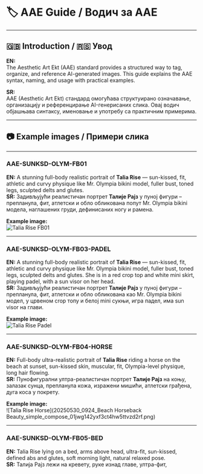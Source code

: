 # 🏷️ AAE Guide / Водич за AAE

---

## 🇬🇧 Introduction / 🇷🇸 Увод

**EN:**  
The Aesthetic Art Ekt (AAE) standard provides a structured way to tag, organize, and reference AI-generated images. This guide explains the AAE syntax, naming, and usage with practical examples.

**SR:**  
AAE (Aesthetic Art Ekt) стандард омогућава структуирано означавање, организацију и референцирање AI-генерисаних слика. Овај водич објашњава синтаксу, именовање и употребу са практичним примерима.

---

## 📷 Example images / Примери слика

---

### **AAE-SUNKSD-OLYM-FB01**
**EN:** A stunning full-body realistic portrait of **Talia Rise** — sun-kissed, fit, athletic and curvy physique like Mr. Olympia bikini model, fuller bust, toned legs, sculpted delts and glutes.  
**SR:** Задивљујући реалистичан портрет **Талије Рајз** у пуној фигури – препланула, фит, атлетски и обло обликована попут Mr. Olympia bikini модела, наглашених груди, дефинисаних ногу и рамена.

**Example image:**  
![Talia Rise FB01](talia-rise-sunksd-olym-fb01.jpg)

---

### **AAE-SUNKSD-OLYM-FB03-PADEL**
**EN:** A stunning full-body realistic portrait of **Talia Rise** — sun-kissed, fit, athletic and curvy physique like Mr. Olympia bikini model, fuller bust, toned legs, sculpted delts and glutes. She is in a red crop top and white mini skirt, playing padel, with a sun visor on her head.  
**SR:** Задивљујући реалистичан портрет **Талије Рајз** у пуној фигури – препланула, фит, атлетски и обло обликована као Mr. Olympia bikini модел, у црвеном crop топу и белој mini сукњи, игра падел, има sun visor на глави.

**Example image:**  
![Talia Rise Padel](talia-rise-sunksd-olym-fb03-padel.png)

---

### **AAE-SUNKSD-OLYM-FB04-HORSE**
**EN:** Full-body ultra-realistic portrait of **Talia Rise** riding a horse on the beach at sunset, sun-kissed skin, muscular, fit, Olympia-level physique, long hair flowing.  
**SR:** Пунофигурални ултра-реалистичан портрет **Талије Рајз** на коњу, залазак сунца, препланула кожа, изражени мишићи, атлетски грађена, дуга коса у покрету.

**Example image:**  
![Talia Rise Horse](20250530_0924_Beach Horseback Beauty_simple_compose_01jwg142yxf3ct4hw5ttvzd2rf.png)

---

### **AAE-SUNKSD-OLYM-FB05-BED**
**EN:** Talia Rise lying on a bed, arms above head, ultra-fit, sun-kissed, defined abs and glutes, soft morning light, natural relaxed pose.  
**SR:** Талија Рајз лежи на кревету, руке изнад главе, ултра-фит,
